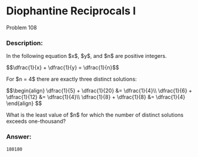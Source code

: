 # Diophantine Reciprocals I
Problem 108
### Description:
<p>In the following equation $x$, $y$, and $n$ are positive integers.</p>
$$\dfrac{1}{x} + \dfrac{1}{y} = \dfrac{1}{n}$$
<p>For $n = 4$ there are exactly three distinct solutions:</p>
$$\begin{align}
\dfrac{1}{5} + \dfrac{1}{20} &amp;= \dfrac{1}{4}\\
\dfrac{1}{6} + \dfrac{1}{12} &amp;= \dfrac{1}{4}\\
\dfrac{1}{8} + \dfrac{1}{8} &amp;= \dfrac{1}{4}
\end{align}
$$

<p>What is the least value of $n$ for which the number of distinct solutions exceeds one-thousand?</p>

### Answer:
```
180180
```
